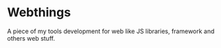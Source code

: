 Webthings
=========

A piece of my tools development for web like JS libraries, framework and others web stuff.
